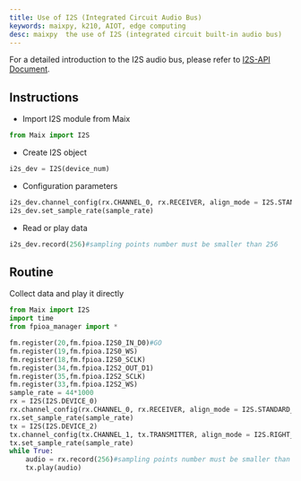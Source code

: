 ```yaml
---
title: Use of I2S (Integrated Circuit Audio Bus)
keywords: maixpy, k210, AIOT, edge computing
desc: maixpy  the use of I2S (integrated circuit built-in audio bus)
---
```



For a detailed introduction to the I2S audio bus, please refer to [I2S-API Document](./../../api_reference/Maix/i2s.md).

## Instructions

* Import I2S module from Maix

```python
from Maix import I2S
```

* Create I2S object

```python
i2s_dev = I2S(device_num)
```

* Configuration parameters

```python
i2s_dev.channel_config(rx.CHANNEL_0, rx.RECEIVER, align_mode = I2S.STANDARD_MODE)
i2s_dev.set_sample_rate(sample_rate)
```

* Read or play data

```python
i2s_dev.record(256)#sampling points number must be smaller than 256
```

## Routine

Collect data and play it directly

```python
from Maix import I2S
import time
from fpioa_manager import *

fm.register(20,fm.fpioa.I2S0_IN_D0)#GO
fm.register(19,fm.fpioa.I2S0_WS)
fm.register(18,fm.fpioa.I2S0_SCLK)
fm.register(34,fm.fpioa.I2S2_OUT_D1)
fm.register(35,fm.fpioa.I2S2_SCLK)
fm.register(33,fm.fpioa.I2S2_WS)
sample_rate = 44*1000
rx = I2S(I2S.DEVICE_0)
rx.channel_config(rx.CHANNEL_0, rx.RECEIVER, align_mode = I2S.STANDARD_MODE)
rx.set_sample_rate(sample_rate)
tx = I2S(I2S.DEVICE_2)
tx.channel_config(tx.CHANNEL_1, tx.TRANSMITTER, align_mode = I2S.RIGHT_JUSTIFYING_MODE)
tx.set_sample_rate(sample_rate)
while True:
    audio = rx.record(256)#sampling points number must be smaller than 256
    tx.play(audio)
```
